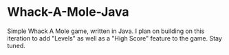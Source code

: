 # Whack-A-Mole-Java
Simple Whack A Mole game, written in Java. I plan on building on this iteration to add "Levels" as well as a "High Score" feature to the game. Stay tuned.
